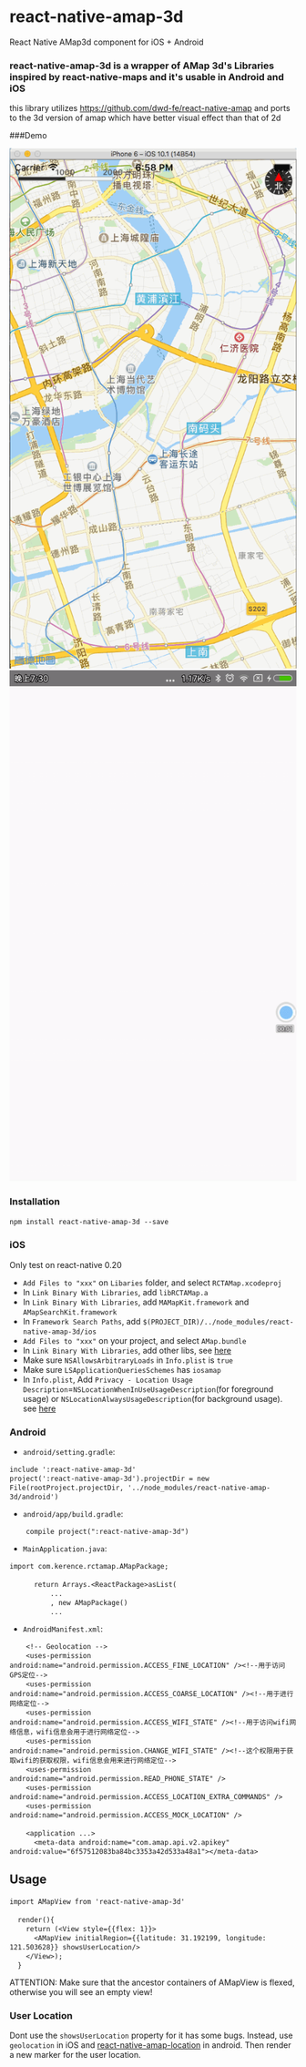 # react-native-amap-3d
React Native AMap3d component for iOS + Android

### react-native-amap-3d is a wrapper of AMap 3d's Libraries inspired by react-native-maps and it's usable in Android and iOS
this library utilizes https://github.com/dwd-fe/react-native-amap and ports to the 3d version of amap which have better visual effect than that of 2d

###Demo

![demo-gif](https://github.com/Kerence/react-native-amap-3d/blob/master/ios_amap_3d.gif)
![demo-gif](https://github.com/Kerence/react-native-amap-3d/blob/master/amap-3d-android.gif)

### Installation

`npm install react-native-amap-3d --save`

### iOS
Only test on react-native 0.20
* `Add Files to "xxx"` on `Libaries` folder, and select `RCTAMap.xcodeproj`
* In `Link Binary With Libraries`, add `libRCTAMap.a`
* In `Link Binary With Libraries`, add `MAMapKit.framework` and `AMapSearchKit.framework`
* In `Framework Search Paths`, add `$(PROJECT_DIR)/../node_modules/react-native-amap-3d/ios`
* `Add Files to "xxx"` on your project, and select `AMap.bundle`
* In `Link Binary With Libraries`, add other libs, see [here](http://lbs.amap.com/api/ios-sdk/guide/create-project/manual-configuration/#t3)
* Make sure `NSAllowsArbitraryLoads` in `Info.plist` is `true`
* Make sure `LSApplicationQueriesSchemes` has `iosamap`
* In `Info.plist`, Add `Privacy - Location Usage Description`=`NSLocationWhenInUseUsageDescription`(for foreground usage) 
  or `NSLocationAlwaysUsageDescription`(for background usage). see [here](http://lbs.amap.com/api/ios-sdk/guide/draw-on-map/draw-location-marker/)

### Android
* `android/setting.gradle`:
```
include ':react-native-amap-3d'
project(':react-native-amap-3d').projectDir = new File(rootProject.projectDir, '../node_modules/react-native-amap-3d/android')
```
* `android/app/build.gradle`:
```
    compile project(":react-native-amap-3d")
```
* `MainApplication.java`:
```
import com.kerence.rctamap.AMapPackage;
      
      return Arrays.<ReactPackage>asList(
          ...
          , new AMapPackage()
          ...
```
* `AndroidManifest.xml`:
```
    <!-- Geolocation -->
    <uses-permission android:name="android.permission.ACCESS_FINE_LOCATION" /><!--用于访问GPS定位-->
    <uses-permission android:name="android.permission.ACCESS_COARSE_LOCATION" /><!--用于进行网络定位-->
    <uses-permission android:name="android.permission.ACCESS_WIFI_STATE" /><!--用于访问wifi网络信息，wifi信息会用于进行网络定位-->
    <uses-permission android:name="android.permission.CHANGE_WIFI_STATE" /><!--这个权限用于获取wifi的获取权限，wifi信息会用来进行网络定位-->
    <uses-permission android:name="android.permission.READ_PHONE_STATE" />
    <uses-permission android:name="android.permission.ACCESS_LOCATION_EXTRA_COMMANDS" />
    <uses-permission android:name="android.permission.ACCESS_MOCK_LOCATION" />

    <application ...>
      <meta-data android:name="com.amap.api.v2.apikey" android:value="6f57512083ba84bc3353a42d533a48a1"></meta-data>

```

## Usage
```
import AMapView from 'react-native-amap-3d'

  render(){
    return (<View style={{flex: 1}}>
      <AMapView initialRegion={{latitude: 31.192199, longitude: 121.503628}} showsUserLocation/>
    </View>);
  }
```

ATTENTION: Make sure that the ancestor containers of AMapView is flexed, otherwise you will see an empty view!

### User Location
Dont use the `showsUserLocation` property for it has some bugs. 
Instead, use `geolocation` in iOS and [react-native-amap-location](https://github.com/xiaobuu/react-native-amap-location) in android.
Then render a new marker for the user location.
